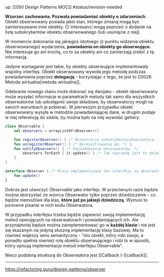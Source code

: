 up: [[050 Design Patterns MOC]]
#status/revision-needed 

**Wzorzec zachowania. Pozwala powiadamiać obiekty o zdarzeniach.** Obiekt obserwowany posiada jakiś stan, którego zmianą mogą być zainteresowane inne obiekty. Ci interesanci mogą poprosić o dodanie na listę subskrybentów obiektu obserwowanego (lub usunięcie z niej). 

W momencie dokonania się jakiegoś istotnego (z punktu widzenia obiektu obserwowanego) wydarzenia, **powiadamia on obiekty go obserwujące.** Nie interesuje go ani trochę, co to za obiekty ani co zamierzają zrobić z tą informacją. 

Jedyne wymaganie jest takie, by obiekty obserwujące implementowały wspólny interfejs. Obiekt obserwowany wywoła jego metodę podczas powiadamiania poprzez **delegację** - korzystając z tego, że jest to [[0026 Metoda wirtualna|metoda wirtualna]].

Odebranie nowego stanu może dokonać się dwojako - obiekt obserwowany może wysyłać informacje w parametrach metody tak samo dla wszystkich obserwatorów lub udostępnić swoje składowe, by obserwatorzy mogli na swoich warunkach je pobierać. W pierwszym przypadku obiekt obserwowany wysyła w metodzie powiadamiającej dane, w drugim podaje w niej referencję do siebie, by można było na niej wywołać gettery. 

```kotlin
class Observable {
	val observers = arrayListOf<Observer>()

	fun registerObserver() { /* Rejestracja subskrybenta/obserwatora. */ }
	fun unregisterObserver() { /* Wyrejestrowanie go. */ }
	fun notifyObservers() { /* Powiadomienie obserwatorów. */
		observers.forEach { it.update() } /* Tak naprawdę jest to delegacja. */
	}
}

interface Observer { /* Klasy implementujące ten interfejs są obserwatorami. */
	fun update()
}
```

Dobrze jest utworzyć *Observable* jako interfejs. W przeciwnym razie będzie można skorzystać ze wzorca Obserwator tylko poprzez dziedziczenie - co będzie niemożliwe dla klas, **które już po jakiejś dziedziczą**. Wymusi to ponowne pisanie w nich kodu Obserwatora.

W przypadku interfejsu trzeba będzie zapewnić swoją implementację metod operujących na obserwatorach i powiadamiających ich. Ale przynajmniej będzie można zaimplementować go w **każdej klasie** i nie jest się skazanym na jedyną słuszną implementację klasy bazowej. Ma to również większy sens semantyczny - "oto obiekt, który robi swoje, a ponadto spełnia również rolę obiektu obserwującego i robi to w sposób, który opisują implementacje metod interfejsu Observable".

Nieco podobną strukturą do Obserwatora jest [[Callback (-)|callback]].

---
https://refactoring.guru/design-patterns/observer